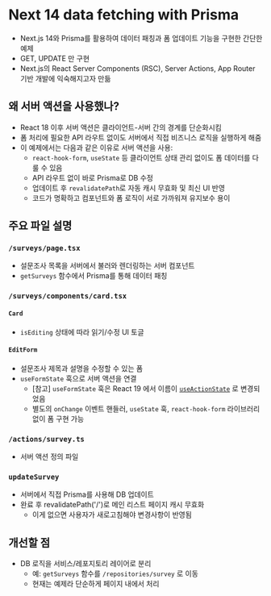 # Next 14 data fetching with Prisma

- Next.js 14와 Prisma를 활용하여 데이터 패칭과 폼 업데이트 기능을 구현한 간단한 예제
- GET, UPDATE 만 구현
- Next.js의 React Server Components (RSC), Server Actions, App Router 기반 개발에 익숙해지고자 만듦

## 왜 서버 액션을 사용했나?

- React 18 이후 서버 액션은 클라이언트-서버 간의 경계를 단순화시킴
- 폼 처리에 필요한 API 라우트 없이도 서버에서 직접 비즈니스 로직을 실행하게 해줌
- 이 예제에서는 다음과 같은 이유로 서버 액션을 사용:
  - `react-hook-form`, `useState` 등 클라이언트 상태 관리 없이도 폼 데이터를 다룰 수 있음
  - API 라우트 없이 바로 Prisma로 DB 수정
  - 업데이트 후 `revalidatePath`로 자동 캐시 무효화 및 최신 UI 반영
  - 코드가 명확하고 컴포넌트와 폼 로직이 서로 가까워져 유지보수 용이

## 주요 파일 설명

### `/surveys/page.tsx`

- 설문조사 목록을 서버에서 불러와 렌더링하는 서버 컴포넌트
- `getSurveys` 함수에서 Prisma를 통해 데이터 패칭

### `/surveys/components/card.tsx`

#### `Card`

- `isEditing` 상태에 따라 읽기/수정 UI 토글

#### `EditForm`

- 설문조사 제목과 설명을 수정할 수 있는 폼
- `useFormState` 훅으로 서버 액션을 연결
  - [참고] `useFormState` 훅은 React 19 에서 이름이 [`useActionState`](https://ko.react.dev/reference/react/useActionState) 로 변경되었음
  - 별도의 `onChange` 이벤트 핸들러, `useState` 훅, `react-hook-form` 라이브러리 없이 폼 구현 가능

### `/actions/survey.ts`

- 서버 액션 정의 파일

### `updateSurvey`

- 서버에서 직접 Prisma를 사용해 DB 업데이트
- 완료 후 revalidatePath('/')로 메인 리스트 페이지 캐시 무효화
  - 이게 없으면 사용자가 새로고침해야 변경사항이 반영됨

## 개선할 점

- DB 로직을 서비스/레포지토리 레이어로 분리
  - 예: `getSurveys` 함수를 `/repositories/survey` 로 이동
  - 현재는 예제라 단순하게 페이지 내에서 처리
